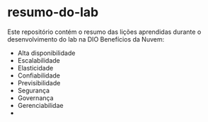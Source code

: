 # resumo-do-lab
Este repositório contém o resumo das lições aprendidas durante o desenvolvimento do lab na DIO
Benefícios da Nuvem:
- Alta disponibilidade
- Escalabilidade
- Elasticidade
- Confiabilidade
- Previsibilidade
- Segurança
- Governança
- Gerenciabilidae
- 
